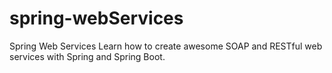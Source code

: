 # spring-webServices
Spring Web Services Learn how to create awesome SOAP and RESTful web services with Spring and Spring Boot.
